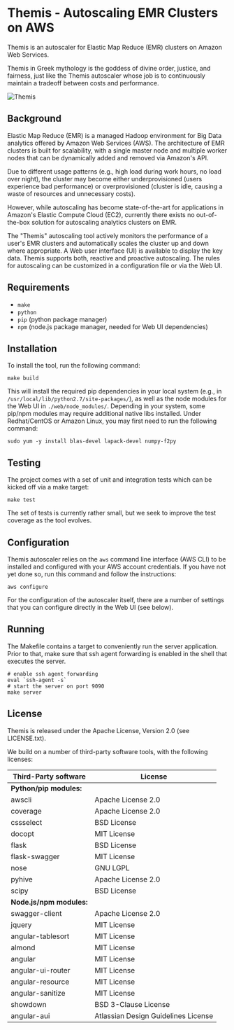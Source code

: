 # Themis - Autoscaling EMR Clusters on AWS

Themis is an autoscaler for Elastic Map Reduce (EMR) clusters on Amazon Web Services.

Themis in Greek mythology is the goddess of divine order, justice, and fairness, just like
the Themis autoscaler whose job is to continuously maintain a tradeoff between costs and
performance.

![Themis](https://upload.wikimedia.org/wikipedia/commons/thumb/3/3b/Justitia%2C_Jost_Amman.png/200px-Justitia%2C_Jost_Amman.png)

## Background

Elastic Map Reduce (EMR) is a managed Hadoop environment for Big Data analytics offered by Amazon Web Services (AWS).
The architecture of EMR clusters is built for scalability, with a single master node and multiple worker nodes that
can be dynamically added and removed via Amazon's API.

Due to different usage patterns (e.g., high load during work hours, no load over night), the cluster may become either
underprovisioned (users experience bad performance) or overprovisioned (cluster is idle, causing a waste of resources
and unnecessary costs).

However, while autoscaling has become state-of-the-art for applications in Amazon's Elastic Compute Cloud (EC2),
currently there exists no out-of-the-box solution for autoscaling analytics clusters on EMR.

The "Themis" autoscaling tool actively monitors the performance of a user's EMR clusters and automatically scales the
cluster up and down where appropriate. A Web user interface (UI) is available to display the key data. Themis supports
both, reactive and proactive autoscaling. The rules for autoscaling can be customized in a configuration file or via
the Web UI.

## Requirements

* `make`
* `python`
* `pip` (python package manager)
* `npm` (node.js package manager, needed for Web UI dependencies)

## Installation

To install the tool, run the following command:

```
make build
```

This will install the required pip dependencies in your local system (e.g., in 
`/usr/local/lib/python2.7/site-packages/`), as well as the node modules for the
Web UI in `./web/node_modules/`. Depending in your system, some pip/npm modules may require
additional native libs installed. Under Redhat/CentOS or Amazon Linux, you may first need to
run the following command:

```
sudo yum -y install blas-devel lapack-devel numpy-f2py
```

## Testing

The project comes with a set of unit and integration tests which can be kicked off via a make
target:

```
make test
```

The set of tests is currently rather small, but we seek to improve the test coverage as the
tool evolves.

## Configuration

Themis autoscaler relies on the `aws` command line interface (AWS CLI) to be installed and
configured with your AWS account credentials. If you have not yet done so, run this command and
follow the instructions:

```
aws configure
```

For the configuration of the autoscaler itself, there are a number of settings that you can
configure directly in the Web UI (see below).

## Running

The Makefile contains a target to conveniently run the server application. Prior to that, make
sure that ssh agent forwarding is enabled in the shell that executes the server.

```
# enable ssh agent forwarding
eval `ssh-agent -s`
# start the server on port 9090
make server
```

## License

Themis is released under the Apache License, Version 2.0 (see LICENSE.txt).

We build on a number of third-party software tools, with the following licenses:

Third-Party software		| 	License
----------------------------|-----------------------
**Python/pip modules:**		|
awscli						|	Apache License 2.0
coverage 					|	Apache License 2.0
cssselect	  				|	BSD License
docopt						|	MIT License
flask						|	BSD License
flask-swagger				|	MIT License
nose						|	GNU LGPL
pyhive						|	Apache License 2.0
scipy						|	BSD License
**Node.js/npm modules:**	|
swagger-client				|	Apache License 2.0
jquery						|	MIT License
angular-tablesort			|	MIT License
almond						|	MIT License
angular						|	MIT License
angular-ui-router			|	MIT License
angular-resource			|	MIT License
angular-sanitize			|	MIT License
showdown					|	BSD 3-Clause License
angular-aui					|	Atlassian Design Guidelines License
